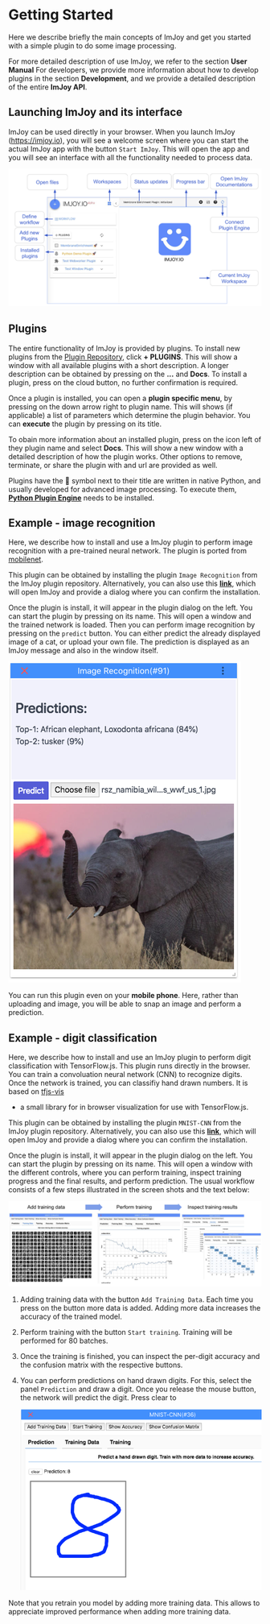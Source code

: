 # Getting Started

Here we describe briefly the main concepts of ImJoy and get you started with a
simple plugin to do some image processing.

For more detailed description of use ImJoy, we refer to the section **User Manual**
For developers, we provide more information about how to develop plugins in
the section **Development**, and we provide a detailed description of the entire **ImJoy API**.


## Launching ImJoy and its interface
ImJoy can be used directly in your browser. When you launch ImJoy (https://imjoy.io),
you will see a welcome screen where you can start the actual ImJoy app with the
button `Start ImJoy`. This will open the app and you will see an interface with
all the functionality needed to process data.

![imjoy-interface](assets/imjoy-interface.png ':size=800')

## Plugins
The entire functionality of ImJoy is provided by plugins. To install new plugins
from the [Plugin Repository](https://github.com/oeway/ImJoy-Plugins), click **+ PLUGINS**.
This will show a window with all available plugins with a short description.
A longer description can be obtained by pressing on the **...** and **Docs**.
To install a plugin, press on the cloud button, no further confirmation is required.

Once a plugin is installed, you can open a **plugin specific menu**, by
pressing on the down arrow right to plugin name. This will shows (if applicable)
a list of parameters which determine the plugin behavior. You can **execute**
the plugin by pressing on its title.

To obain more information about an installed plugin, press on the icon left of they
plugin name and select **Docs**. This will show a new window with a detailed
description of how the plugin works. Other options to remove, terminate, or share
the plugin with and url are provided as well.

Plugins have the 🚀 symbol next to their title are written in native Python, and
usually developed for advanced image processing. To execute them,
[**Python Plugin Engine**](user_manual?id=imjoy-app-and-plugin-engine) needs
to be installed.

## Example - image recognition
Here, we describe how to install and use a ImJoy plugin to perform image recognition
with a pre-trained neural network. The plugin is ported from [mobilenet](https://github.com/tensorflow/tfjs-models/tree/master/mobilenet).

This plugin can be obtained by installing the plugin `Image Recognition` from
the ImJoy plugin repository. Alternatively, you can also use this
<a href="https://imjoy.io/#/app?plugin=oeway/ImJoy-Plugins:Image Recognition&w=getting-started" target="_blank">**link**</a>,
which will open ImJoy and provide a dialog where you can confirm the installation.

Once the plugin is install, it will appear in the plugin dialog on the left.
You can start the plugin by pressing on its name. This will open a window
and the trained network is loaded. Then you can perform image recognition by
pressing on the `predict` button. You can either predict the already displayed image
of a cat, or upload your own file. The prediction is displayed as an ImJoy message and also in
the window itself.

![imjoy-interface](assets/imjoy-predict-elephant.png ':size=300')

You can run this plugin even on your **mobile phone**. Here, rather than uploading
and image, you will be able to snap an image and perform a prediction.


## Example - digit classification
Here, we describe how to install and use an ImJoy plugin to perform digit classification
with TensorFlow.js. This plugin runs directly in the browser. You can train a
convoluation neural network (CNN) to recognize digits. Once the network is trained,
you can classifiy hand drawn numbers. It is based on [tfjs-vis](https://github.com/tensorflow/tfjs-vis)
- a small library for in browser visualization for use with TensorFlow.js.

This plugin can be obtained by installing the plugin `MNIST-CNN` from
the ImJoy plugin repository. Alternatively, you can also use this
<a href="https://imjoy.io/#/app?plugin=oeway/ImJoy-Plugins:MNIST-CNN&w=getting-started" target="_blank">**link**</a>,
which will open ImJoy and provide a dialog where you can confirm the installation.

Once the plugin is install, it will appear in the plugin dialog on the left.
You can start the plugin by pressing on its name. This will open a window with
the different controls, where you can perform training, inspect training progress
and the final results, and perform prediction. The usual workflow consists of a few steps
illustrated in the screen shots and the text below: 

![imjoy-interface](assets/imjoy-MNIST-training.png ':size=800')

1.  Adding training data with the button `Add Training Data`. Each time you press on the
    button more data is added. Adding more data increases the accuracy of the trained model.
0.  Perform training with the button `Start training`. Training will be performed for 80 batches.
0.  Once the training is finished, you can inspect the per-digit accuracy and the confusion matrix
    with the respective buttons.
0.  You can perform predictions on hand drawn digits. For this, select the panel `Prediction` and draw
    a digit. Once you release the mouse button, the network will predict the digit. Press clear to

    ![imjoy-interface](assets/Imjoy-MNIST-prediction.png ':size=400')

Note that you retrain you model by adding more training data. This allows to appreciate
improved performance when adding more training data.
